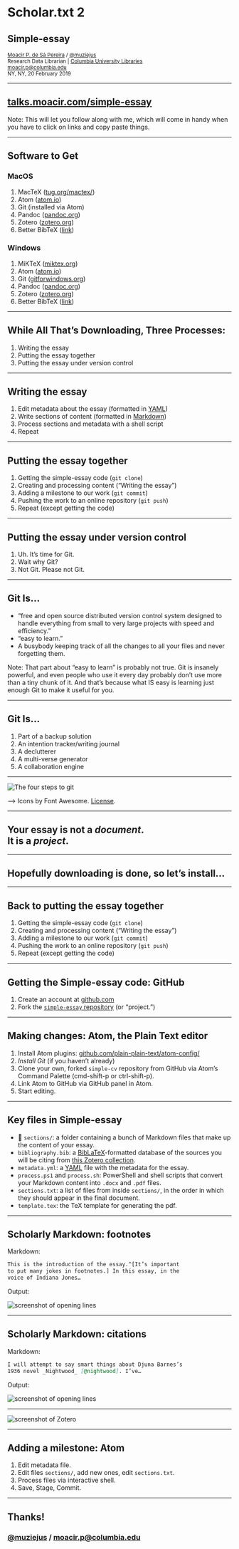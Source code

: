 # Scholar.txt 2
## Simple-essay

<small><a href="http://moacir.com">Moacir P. de Sá Pereira</a> / <a href="http://twitter.com/muziejus">@muziejus</a><br />
Research Data Librarian | <a href="http://library.columbia.edu">Columbia University Libraries</a><br />
moacir.p@columbia.edu<br />
NY, NY, 20 February 2019</small>

---

## [talks.moacir.com/simple-essay](http://talks.moacir.com/simple-essay)

Note: This will let you follow along with me, which will come in handy when
you have to click on links and copy paste things.

---

## Software to Get

<div class="row">
<div class="col-6">
<h3><i class="fab fa-apple"></i> MacOS</h3>
<ol>
<li>MacTeX (<a href="http://tug.org/mactex/">tug.org/mactex/</a>)</li>
<li>Atom (<a href="http://atom.io">atom.io</a>)</li>
<li>Git (installed via Atom)</li>
<li>Pandoc (<a href="http://pandoc.org">pandoc.org</a>)</li>
<li>Zotero (<a href="http://zotero.org">zotero.org</a>)</li>
<li>Better BibTeX (<a href="https://retorque.re/zotero-better-bibtex/">link</a>)</li>
</ol>
</div>

<div class="col-6">
<h3><i class="fab fa-windows"></i> Windows</h3>
<ol>
<li>MiKTeX (<a href="http://miktex.org">miktex.org</a>)</li>
<li>Atom (<a href="http://atom.io">atom.io</a>)</li>
<li>Git (<a href="http://gitforwindows.org">gitforwindows.org</a>)</li>
<li>Pandoc (<a href="http://pandoc.org">pandoc.org</a>)</li>
<li>Zotero (<a href="http://zotero.org">zotero.org</a>)</li>
<li>Better BibTeX (<a href="https://retorque.re/zotero-better-bibtex/">link</a>)</li>
</ol>
</div>

---

## While All That’s Downloading, Three Processes:

1. Writing the essay
1. Putting the essay together
1. Putting the essay under version control

---

## Writing the essay

1. Edit metadata about the essay (formatted in [YAML](https://rollout.io/blog/yaml-tutorial-everything-you-need-get-started/))
1. Write sections of content (formatted in [Markdown](https://guides.github.com/features/mastering-markdown/))
1. Process sections and metadata with a shell script
1. Repeat

---

## Putting the essay together

1. Getting the simple-essay code (`git clone`)
1. Creating and processing content (“Writing the essay”)
1. Adding a milestone to our work (`git commit`)
1. Pushing the work to an online repository (`git push`)
1. Repeat (except getting the code)

---

## Putting the essay under version control

1. Uh. It’s time for Git.
1. Wait why Git?
1. Not Git. Please not Git.

---

## Git Is…

* “free and open source distributed version control system designed to handle
everything from small to very large projects with speed and efficiency.”
* “easy to learn.”
* A busybody keeping track of all the changes to all your files and never
forgetting them.

Note: That part about “easy to learn” is probably not true. Git is insanely
powerful, and even people who use it every day probably don’t use more than a
tiny chunk of it. And that’s because what IS easy is learning just enough Git
to make it useful for you.

---

## Git Is…

<ol>
<li class="fragment">Part of a backup solution</li>
<li class="fragment">An intention tracker/writing journal</li>
<li class="fragment">A declutterer</li>
<li class="fragment">A multi-verse generator</li>
<li class="fragment">A collaboration engine</li>
</ol>

---

![The four steps to git](https://i.imgur.com/mNfax2z.png)

--> Icons by Font Awesome. [License](https://fontawesome.com/license).

---


## Your essay is not a _document_.<br />It is a _project_.

---

## Hopefully downloading is done, so let’s install…

---

## Back to putting the essay together

1. Getting the simple-essay code (`git clone`)
1. Creating and processing content (“Writing the essay”)
1. Adding a milestone to our work (`git commit`)
1. Pushing the work to an online repository (`git push`)
1. Repeat (except getting the code)

---

## Getting the Simple-essay code: GitHub <i class="fab fa-github"></i>

1. Create an account at [github.com](http://github.com)
1. Fork the [`simple-essay`
   repository](http://github.com/plain-plain-text/simple-essay) (or “project.”)

---

## Making changes: Atom, the Plain Text editor

1. Install Atom plugins: [github.com/plain-plain-text/atom-config/](http://github.com/plain-plain-text/atom-config)
1. *Install Git* (if you haven’t already)
1. Clone your own, forked `simple-cv` repository from GitHub via Atom’s
   Command Palette (cmd-shift-p or ctrl-shift-p).
1. Link Atom to GitHub via GitHub panel in Atom.
1. Start editing.

---

## Key files in Simple-essay

* 📁 `sections/`: a folder containing a bunch of Markdown files that make up
the content of your essay.
* `bibliography.bib`: a
[BibLaTeX](https://ctan.org/pkg/biblatex?lang=en)-formatted database of the sources you will be citing from [this Zotero
collection](https://www.zotero.org/moacir/items/collectionKey/7G84VPGE). 
* `metadata.yml`: a [YAML](https://learnxinyminutes.com/docs/yaml/) file
with the metadata for the essay.
* `process.ps1` and `process.sh`: PowerShell and shell scripts that convert
your Markdown content into `.docx` and `.pdf` files.
* `sections.txt`: a list of files from inside `sections/`, in the order in which they should appear in the final document.
* `template.tex`: the TeX template for generating the pdf.

---

## Scholarly Markdown: footnotes

Markdown:

```markdown
This is the introduction of the essay.^[It’s important 
to put many jokes in footnotes.] In this essay, in the 
voice of Indiana Jones…
```

Output:

![screenshot of opening lines](https://i.imgur.com/devaMgg.jpg)

---

## Scholarly Markdown: citations

Markdown:

```markdown
I will attempt to say smart things about Djuna Barnes’s 
1936 novel _Nightwood_ [@nightwood]. I’ve…
```

Output:

![screenshot of opening lines](https://i.imgur.com/devaMgg.jpg)

---

<img src="https://i.imgur.com/pytLVsu.png" alt="screenshot of Zotero"
	style="max-height: 80vh;" />

---

## Adding a milestone: Atom

1. Edit metadata file.
1. Edit files `sections/`, add new ones, edit `sections.txt`.
1. Process files via interactive shell.
1. Save, Stage, Commit.

---

## Thanks!
### [@muziejus](http://twitter.com/muziejus) / moacir.p@columbia.edu
